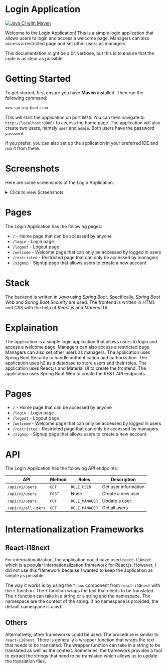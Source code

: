 # Login Application

[![Java CI with Maven](https://github.com/alexkmj/login-application/actions/workflows/maven.yml/badge.svg)](https://github.com/alexkmj/login-application/actions/workflows/maven.yml)

Welcome to the Login Application! This is a simple login application that allows
users to login and access a welcome page. Managers can also access a restricted
page and set other users as managers.

This documentation might be a bit verbose, but this is to ensure that the code
is as clear as possible.

# Getting Started

To get started, first ensure you have **Maven** installed. Then run the
following command:

```bash
mvn spring-boot:run
```

This will start the application on port `8080`. You can then navigate to
`http://localhost:8080/` to access the home page. The application will also
create two users, namely `user` and `admin`. Both users have the password
`password`.

If you prefer, you can also set up the application in your preferred IDE and run
it from there.

# Screenshots

Here are some screenshots of the Login Application:

<details>
  <summary>Click to view Screenshots</summary>

## Home Page

![Home Page](screenshots/home.png)

## Signup Page

![Signup Page](screenshots/signup.png)

## Login Page

![Login Page](screenshots/login.png)

## Logout Page

![Logout Page](screenshots/logout.png)

## Welcome Page

![Welcome Page](screenshots/welcome.png)

## Restricted Page

![Restricted Page](screenshots/restricted.png)
</details>

# Pages

The Login Application has the following pages:

- `/` - Home page that can be accessed by anyone
- `/login` - Login page
- `/logout` - Logout page
- `/welcome` - Welcome page that can only be accessed by logged in users
- `/restricted` - Restricted page that can only be accessed by managers
- `/signup` - Signup page that allows users to create a new account

# Stack

The backend is written in *Java* using *Spring Boot*. Specifically,
*Spring Boot Web* and *Spring Boot Security* are used. The frontend is written
in *HTML* and *CSS* with the help of *React.js* and *Material UI*.

# Explaination

The application is a simple login application that allows users to login and
access a welcome page. Managers can also access a restricted page. Managers can
also set other users as managers. The application uses Spring Boot Security to
handle authentication and authorization. The application uses h2 as a database
to store users and their roles. The application uses React.js and Material UI to
create the frontend. The application uses Spring Boot Web to create the REST API
endpoints.

# Pages

- `/` - Home page that can be accessed by anyone
- `/login` - Login page
- `/logout` - Logout page
- `/welcome` - Welcome page that can only be accessed by logged in users
- `/restricted` - Restricted page that can only be accessed by managers
- `/signup` - Signup page that allows users to create a new account

# API

The Login Application has the following API endpoints:

| API                 | Method | Roles          | Description          |
| ------------------- | ------ | -------------- | -------------------- |
| `/api/v1/users`     | `GET`  | `ROLE_USER`    | Get user information |
| `/api/v1/users`     | `POST` | None           | Create a new user    |
| `/api/v1/users`     | `PUT`  | `ROLE_MANAGER` | Update a user        |
| `/api/v1/all-users` | `GET`  | `ROLE_MANAGER` | Get all users        |

# Internationalization Frameworks


## React-i18next

For internationalization, the application could have used `react-i18next` which
is a popular internationalization framework for React.js. However, I did not use
this framework because I wanted to keep the application as simple as possible.

The way it works is by using the `Trans` component from `react-i18next` with
the `t` function. The `t` function wraps the text that needs to be translated.
The `t` function can take in a string or a string and the namespace. The
namespace are the context of the string. If no namespace is provided, the
default namespace is used.

## Others

Alternatively, other frameworks could be used. The procedure is similar to
`react-i18next`. There is generally a wrapper function that wraps the text that
needs to be translated. The wrapper function can take in a string to be
translated as well as the context. Sometimes, the framework provides a tool
to extract the strings that need to be translated which allows us to update the
translation files.